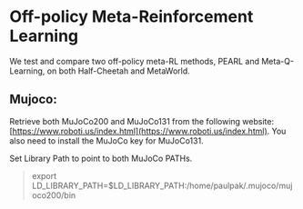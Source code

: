 # Off-policy Meta-Reinforcement Learning
We test and compare two off-policy meta-RL methods, PEARL and Meta-Q-Learning, on both Half-Cheetah and MetaWorld.

## Mujoco: 
Retrieve both MuJoCo200 and MuJoCo131 from the following website: [https://www.roboti.us/index.html](https://www.roboti.us/index.html).
You also need to install the MuJoCo key for MuJoCo131.

Set Library Path to point to both MuJoCo PATHs.
> export LD_LIBRARY_PATH=$LD_LIBRARY_PATH:/home/paulpak/.mujoco/mujoco200/bin

```export LD_LIBRARY_PATH=$LD_LIBRARY_PATH:/home/paulpak/.mujoco/mjpro131/bin
```
```export LD_LIBRARY_PATH=$LD_LIBRARY_PATH:/usr/lib/nvidia
```

```export PYTHONPATH=./rand_param_envs:$PYTHONPATH
```
